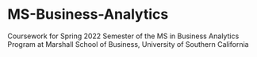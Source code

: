 # MS-Business-Analytics
Coursework for Spring 2022 Semester of the MS in Business Analytics Program at Marshall School of Business, University of Southern California 

